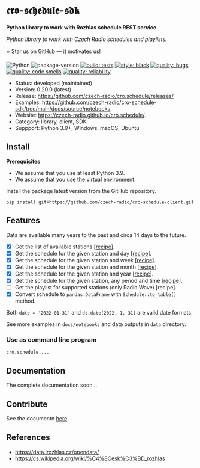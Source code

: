 # 𝖈𝖗𝖔-𝖘𝖈𝖍𝖊𝖉𝖚𝖑𝖊-𝖘𝖉𝖐

**Python library to work with Rozhlas schedule REST service.**

_Python library to work with Czech Radio schedules and playlists._

:star: Star us on GitHub — it motivates us!

![Python](https://img.shields.io/badge/language-Python-blue.svg)
![package-version](https://img.shields.io/badge/version-0.20.0-blue)
[![build: tests](https://github.com/czech-radio/cro.schedule/actions/workflows/main.yml/badge.svg)](https://github.com/czech-radio/cro.schedule/actions/workflows/main.yml)
[![style: black](https://img.shields.io/badge/style-black-000000.svg)](https://github.com/psf/black)
[![quality: bugs](https://sonarcloud.io/api/project_badges/measure?project=czech-radio_cro.schedule&metric=bugs)](https://sonarcloud.io/dashboard?id=czech-radio_cro.schedule)
[![quality: code smells](https://sonarcloud.io/api/project_badges/measure?project=czech-radio_cro.schedule&metric=code_smells)](https://sonarcloud.io/dashboard?id=czech-radio_cro.schedule)
[![quality: reliability](https://sonarcloud.io/api/project_badges/measure?project=czech-radio_cro.schedule&metric=reliability_rating)](https://sonarcloud.io/dashboard?id=czech-radio_cro.schedule)

- Status: developed (maintained)
- Version: 0.20.0 (latest)
- Release: https://github.com/czech-radio/cro.schedule/releases/
- Examples: https://github.com/czech-radio/cro-schedule-sdk/tree/main/docs/source/notebooks
- Website: https://czech-radio.github.io/cro.schedule/.
- Category: library, client, SDK
- Suppport: Python 3.9+, Windows, macOS, Ubuntu

## Install

**Prerequisites**

* We assume that you use at least Python 3.9.
* We assume that you use the virtual environment.

Install the package latest version from the GitHub repository.

```
pip install git+https://github.com/czech-radio/cro-schedule-client.git
```

## Features

Data are available many years to the past and circa 14 days to the future.

- [x] Get the list of available stations [[recipe](https://github.com/czech-radio/cro-schedule-sdk/blob/main/docs/source/notebooks/Recipe_Get_Stations.ipynb)].
- [x] Get the schedule for the given station and day [[recipe](https://github.com/czech-radio/cro-schedule-sdk/blob/feature/server/docs/source/notebooks/Recipe_Get_Schedule_Day.ipynb)].
- [x] Get the schedule for the given station and week [[recipe](https://github.com/czech-radio/cro-schedule-sdk/blob/feature/server/docs/source/notebooks/Recipe_Get_Schedule_Week.ipynb)].
- [x] Get the schedule for the given station and month [[recipe](https://github.com/czech-radio/cro-schedule-sdk/blob/feature/server/docs/source/notebooks/Recipe_Get_Schedule_Month.ipynb)].
- [x] Get the schedule for the given station and year [[recipe](https://github.com/czech-radio/cro-schedule-sdk/blob/feature/server/docs/source/notebooks/Recipe_Get_Schedule_Year.ipynb)].
- [x] Get the schedule for the given station, any period and time [[recipe](https://github.com/czech-radio/cro-schedule-sdk/blob/feature/server/docs/source/notebooks/Recipe_Get_Schedule_Any.ipynb)].
- [ ] Get the playlist for supported stations (only Radio Wave) [recipe].
- [x] Convert schedule to `pandas.DataFrame` with `Schedule::to_table()` method.

Both `date = '2022-01-31'` and `dt.date(2022, 1, 31)` are valid date formats.

See more examples in `docs/notebooks` and data outputs in `data` directory.

### Use as command line program

```
cro.schedule ...
```

## Documentation

The complete documentation soon&hellip;

## Contribute

See the documentn [here](/.github\CONTRIBUTING.md)

## References

- https://data.irozhlas.cz/opendata/
- https://cs.wikipedia.org/wiki/%C4%8Cesk%C3%BD_rozhlas
